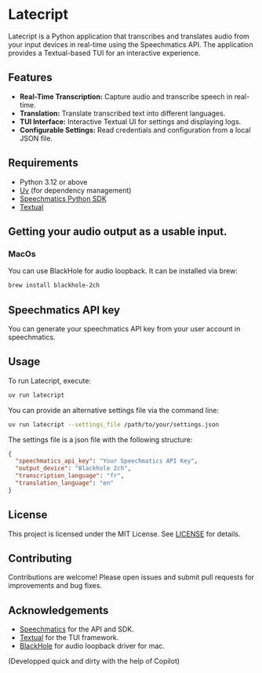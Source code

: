 # Latecript

Latecript is a Python application that transcribes and translates audio from your input devices in real-time using the Speechmatics API. The application provides a Textual-based TUI for an interactive experience.

## Features

- **Real-Time Transcription:** Capture audio and transcribe speech in real-time.
- **Translation:** Translate transcribed text into different languages.
- **TUI Interface:** Interactive Textual UI for settings and displaying logs.
- **Configurable Settings:** Read credentials and configuration from a local JSON file.

## Requirements

- Python 3.12 or above
- [Uv](https://github.com/uv-org/uv) (for dependency management)
- [Speechmatics Python SDK](https://github.com/speechmatics/speechmatics-python)
- [Textual](https://github.com/Textualize/textual)


## Getting your audio output as a usable input. 

### MacOs 

You can use BlackHole for audio loopback. It can be installed via brew: 
```bash
brew install blackhole-2ch
```

## Speechmatics API key 

You can generate your speechmatics API key from your user account in speechmatics. 

## Usage

To run Latecript, execute:

   ```bash
   uv run latecript 
   ```

You can provide an alternative settings file via the command line:

```bash
uv run latecript --settings_file /path/to/your/settings.json
```

 The settings file is a json file with the following structure:

```json
{
  "speechmatics_api_key": "Your Speechmatics API Key",
  "output_device": "Blackhole 2ch",
  "transcription_language": "fr",
  "translation_language": "en"
}
```

## License

This project is licensed under the MIT License. See [LICENSE](LICENSE) for details.

## Contributing

Contributions are welcome! Please open issues and submit pull requests for improvements and bug fixes.

## Acknowledgements

- [Speechmatics](https://www.speechmatics.com/) for the API and SDK.
- [Textual](https://github.com/Textualize/textual) for the TUI framework.
- [BlackHole](https://existential.audio/blackhole/) for audio loopback driver for mac. 

(Developped quick and dirty with the help of Copilot)